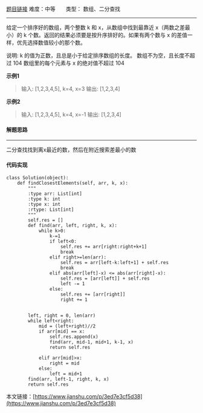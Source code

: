  [题目链接](https://leetcode-cn.com/problems/find-k-closest-elements/)
难度：中等          &nbsp;&nbsp;&nbsp;&nbsp;&nbsp;&nbsp;类型：  数组、二分查找
***
 给定一个排序好的数组，两个整数 k 和 x，从数组中找到最靠近 x（两数之差最小）的 k 个数。返回的结果必须要是按升序排好的。如果有两个数与 x 的差值一样，优先选择数值较小的那个数。

说明:
k 的值为正数，且总是小于给定排序数组的长度。
数组不为空，且长度不超过 104
数组里的每个元素与 x 的绝对值不超过 104
 

 
**示例1**
> 输入: [1,2,3,4,5], k=4, x=3
输出: [1,2,3,4]

**示例2**
>输入: [1,2,3,4,5], k=4, x=-1
输出: [1,2,3,4]

#### 解题思路
***
 二分查找找到离x最近的数，然后在附近搜索差最小的数



#### 代码实现
```
class Solution(object):
    def findClosestElements(self, arr, k, x):
        """
        :type arr: List[int]
        :type k: int
        :type x: int
        :rtype: List[int]
        """
        self.res = []
        def find(arr, left, right, k, x):
            while k>0:
                k-=1
                if left<0:
                    self.res += arr[right:right+k+1]
                    break
                elif right>=len(arr):
                    self.res = arr[left-k:left+1] + self.res 
                    break
                elif abs(arr[left]-x) <= abs(arr[right]-x):
                    self.res = [arr[left]] + self.res
                    left -= 1
                else:
                    self.res += [arr[right]]
                    right += 1
           
        
        left, right = 0, len(arr)
        while left<right:
            mid = (left+right)//2
            if arr[mid] == x:
                self.res.append(x)
                find(arr, mid-1, mid+1, k-1, x)
                return self.res
            
            elif arr[mid]>x:
                right = mid
            else:
                left = mid+1
        find(arr, left-1, right, k, x)
        return self.res
```

本文链接：[https://www.jianshu.com/p/3ed7e3cf5d38](https://www.jianshu.com/p/3ed7e3cf5d38)
